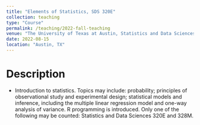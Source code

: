 ```yaml
---
title: "Elements of Statistics, SDS 320E"
collection: teaching
type: "Course"
permalink: /teaching/2022-fall-teaching
venue: "The University of Texas at Austin, Statistics and Data Sciences"
date: 2022-08-15
location: "Austin, TX"
---
```


Description
======
* Introduction to statistics. Topics may include: probability; principles of observational study and experimental design; statistical models and inference, including the multiple linear regression model and one-way analysis of variance. R programming is introduced. Only one of the following may be counted: Statistics and Data Sciences 320E and 328M.


